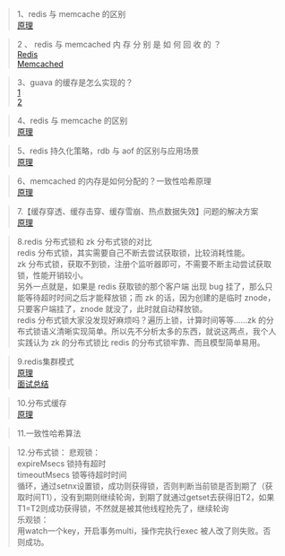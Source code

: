 > 1、redis 与 memcache 的区别<br/>
[原理](https://www.cnblogs.com/JavaBlackHole/p/7726195.html)<br/>

> 2 、 redis 与 memcached 内 存 分 别 是 如 何 回 收 的 ？ <br/>
[Redis](https://blog.csdn.net/tr1912/article/details/81267910) <br/>
[Memcached](https://www.cnblogs.com/leezhxing/p/3716332.html)<br/>

> 3、guava 的缓存是怎么实现的？<br/>
[1](https://crossoverjie.top/2018/06/13/guava/guava-cache/)<br/>
[2](https://blog.csdn.net/qq_18661793/article/details/81059226)<br/>

> 4、redis 与 memcache 的区别<br/>
[原理](https://www.cnblogs.com/JavaBlackHole/p/7726195.html)<br/>

> 5、redis 持久化策略，rdb 与 aof 的区别与应用场景<br/>
[原理](https://blog.csdn.net/m0_38110132/article/details/76906422)<br/>

> 6、memcached 的内存是如何分配的？一致性哈希原理<br/>
[原理](https://www.cnblogs.com/moyangvip/p/5259700.html)<br/>

> 7.【缓存穿透、缓存击穿、缓存雪崩、热点数据失效】问题的解决方案<br/>
[原理](https://mp.weixin.qq.com/s?__biz=MzU0OTk3ODQ3Ng==&mid=2247484884&idx=1&sn=ceb798b6e8ef0ee608a992385f7d8568&chksm=fba6edd7ccd164c155271811f7948b476955cab41b23f2333847b8c268b31cc9f3332c2e3926&mpshare=1&scene=1&srcid=0608pIX1L8Fja1H99IyorW2X%23rd)<br/>

> 8.redis 分布式锁和 zk 分布式锁的对比<br/>
redis 分布式锁，其实需要自己不断去尝试获取锁，比较消耗性能。<br/>
zk 分布式锁，获取不到锁，注册个监听器即可，不需要不断主动尝试获取锁，性能开销较小。<br/>
另外一点就是，如果是 redis 获取锁的那个客户端 出现 bug 挂了，那么只能等待超时时间之后才能释放锁；而 zk 的话，因为创建的是临时 znode，只要客户端挂了，znode 就没了，此时就自动释放锁。<br/>
redis 分布式锁大家没发现好麻烦吗？遍历上锁，计算时间等等......zk 的分布式锁语义清晰实现简单。所以先不分析太多的东西，就说这两点，我个人实践认为 zk 的分布式锁比 redis 的分布式锁牢靠、而且模型简单易用。<br/>

> 9.redis集群模式<br/>
[原理](https://mp.weixin.qq.com/s/_rxkA9AXlnkSU-l191GgrQ)<br/>
[面试总结](https://www.cnblogs.com/jiahaoJAVA/p/6244278.html)<br/>

> 10.分布式缓存<br/>
[原理](https://github.com/shishan100/Java-Interview-Advanced)<br/>

> 11.一致性哈希算法<br/>

> 12.分布式锁：
悲观锁：<br/>
expireMsecs 锁持有超时<br/>
timeoutMsecs 锁等待超时时间<br/>
循环，通过setnx设置锁，成功则获得锁，否则判断当前锁是否到期了（获取时间T1），没有到期则继续轮询，到期了就通过getset去获得旧T2，如果T1=T2则成功获得锁，不然就是被其他线程抢先了，继续轮询<br/>
乐观锁：<br/>
用watch一个key，开启事务multi，操作完执行exec 被人改了则失败。否则成功。<br/>

